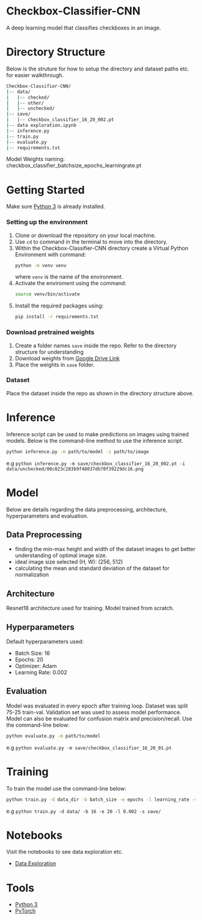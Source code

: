 # Checkbox-Classifier-CNN
A deep learning model that classifies checkboxes in an image.

# Directory Structure
Below is the struture for how to setup the directory and dataset paths etc. for easier walkthrough.
```bash
Checkbox-Classifier-CNN/
|-- data/
|   |-- checked/
|   |-- other/
|   |-- unchecked/
|-- save/
|   |-- checkbox_classifier_16_20_002.pt
|-- data exploration.ipynb
|-- inference.py
|-- train.py
|-- evaluate.py
|-- requirements.txt
```
Model Weights naming: checkbox_classifier_batchsize_epochs_learningrate.pt

# Getting Started
Make sure [Python 3](https://www.python.org/downloads/) is already installed.

### Setting up the environment
 1. Clone or download the repository on your local machine.
 2. Use `cd` to command in the terminal to move into the directory.
 3. Within the Checkbox-Classifier-CNN directory create a Virtual Python Environment with command:
      ```bash
      python -m venv venv
      ```
    where `venv` is the name of the environment.
 4. Activate the enviroment using the command:
      ```bash
      source venv/bin/activate
      ```
 5. Install the required packages using:
      ```bash
      pip install -r requirements.txt
      ```
 
 ### Download pretrained weights
 1. Create a folder names `save` inside the repo. Refer to the directory structure for understanding
 2. Download weights from [Google Drive Link](https://drive.google.com/drive/folders/1y56-0YsTCSJlH7Xvl0r-KPp4Rt9LAl19?usp=sharing)
 3. Place the weights in `save` folder.
 
 ### Dataset
 Place the dataset inside the repo as shown in the directory structure above.

# Inference
Inference script can be used to make predictions on images using trained models. Below is the command-line method to use the inference script.

```bash
python inference.py -m path/to/model -i path/to/image
```
e.g `python inference.py -m save/checkbox_classifier_16_20_002.pt -i data/unchecked/00c823c283b9f48037db70f39229dc16.png`

# Model
Below are details regarding the data preprocessing, architecture, hyperparameters and evaluation.

## Data Preprocessing
- finding the min-max height and width of the dataset images to get better understanding of optimal image size.
- ideal image size selected (H, W): (256, 512) 
- calculating the mean and standard deviation of the dataset for normalization

## Architecture
Resnet18 architecture used for training. Model trained from scratch.

## Hyperparameters
Default hyperparameters used:
- Batch Size: 16
- Epochs: 20
- Optimizer: Adam
- Learning Rate: 0.002

## Evaluation
Model was evaluated in every epoch after training loop. Dataset was split 75-25 train-val. Validation set was used to assess model performance.
Model can also be evaluated for confusion matrix and precision/recall. Use the command-line below:
```bash
python evaluate.py -m path/to/model
```
e.g `python evaluate.py -m save/checkbox_classifier_16_20_01.pt`

# Training
To train the model use the command-line below:
```bash
python train.py -d data_dir -b batch_size -e epochs -l learning_rate -s save_path -t split
```
e.g `python train.py -d data/ -b 16 -e 20 -l 0.002 -s save/`

# Notebooks
Visit the notebooks to see data exploration etc.
- [Data Exploration](data_exploration.ipynb)

# Tools
- [Python 3](https://www.python.org/downloads/)
- [PyTorch](pytorch.org)

